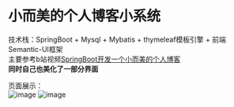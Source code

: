 # 小而美的个人博客小系统
技术栈：SpringBoot + Mysql + Mybatis + thymeleaf模板引擎 + 前端Semantic-UI框架  
主要参考b站视频[SpringBoot开发一个小而美的个人博客](https://www.bilibili.com/video/BV1nE411r7TF?p=1&vd_source=08b4a1eefa49ac8c4743cdfd4716acc9)  
**同时自己也美化了一部分界面**  

  
页面展示：  
![image](https://github.com/hongyaoyao/blog/assets/113650901/35b2a882-7c09-49db-b706-075f05ed75a0)
![image](https://github.com/hongyaoyao/blog/assets/113650901/0a248795-fb01-4b64-977e-24f0f3c80243)


